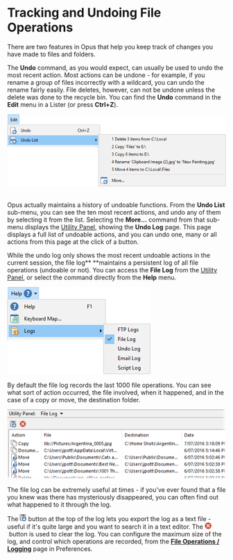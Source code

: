 # Tracking and Undoing File Operations

There are two features in Opus that help you keep track of changes you have made to files and folders.

The **Undo** command, as you would expect, can usually be used to undo the most recent action. Most actions can be undone - for example, if you rename a group of files incorrectly with a wildcard, you can undo the rename fairly easily. File deletes, however, can not be undone unless the delete was done to the recycle bin. You can find the **Undo** command in the **Edit** menu in a Lister (or press **Ctrl+Z**).

![](/Manual/images/media/undo_history.png) 

Opus actually maintains a history of undoable functions. From the **Undo List** sub-menu, you can see the ten most recent actions, and undo any of them by selecting it from the list. Selecting the **More...** command from that sub-menu displays the [Utility Panel](/Manual/basic_concepts/the_lister/utility_panel.md), showing the **Undo Log** page. This page displays a full list of undoable actions, and you can undo one, many or all actions from this page at the click of a button.

While the undo log only shows the most recent undoable actions in the current session, the file log** **maintains a persistent log of all file operations (undoable or not). You can access the **File Log** from the [Utility Panel](/Manual/basic_concepts/the_lister/utility_panel.md), or select the command directly from the **Help** menu.

![](/Manual/images/media/file_log_menu.png) 

By default the file log records the last 1000 file operations. You can see what sort of action occurred, the file involved, when it happened, and in the case of a copy or move, the destination folder.

![](/Manual/images/media/file_log_example.png)

The file log can be extremely useful at times - if you've ever found that a file you knew was there has mysteriously disappeared, you can often find out what happened to it through the log.

The ![](/Manual/images/media/file_log_save.png) button at the top of the log lets you export the log as a text file - useful if it's quite large and you want to search it in a text editor. The ![](/Manual/images/media/file_log_clear.png) button is used to clear the log. You can configure the maximum size of the log, and control which operations are recorded, from the **[File Operations / Logging](/Manual/preferences/preferences_categories/file_operations/logging.md)** page in Preferences.
